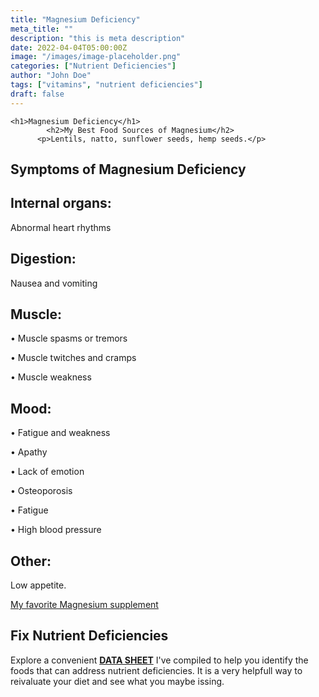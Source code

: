 ```yaml
---
title: "Magnesium Deficiency"
meta_title: ""
description: "this is meta description"
date: 2022-04-04T05:00:00Z
image: "/images/image-placeholder.png"
categories: ["Nutrient Deficiencies"]
author: "John Doe"
tags: ["vitamins", "nutrient deficiencies"]
draft: false
---
```

    <h1>Magnesium Deficiency</h1>
            <h2>My Best Food Sources of Magnesium</h2>
          <p>Lentils, natto, sunflower seeds, hemp seeds.</p>
<h2>Symptoms of Magnesium  Deficiency</h2>
<h2>Internal organs:</h2>
<p>Abnormal heart rhythms</p>
<h2>Digestion:</h2><p>Nausea and vomiting</p>
<h2>Muscle:</h2><p>&bull; Muscle spasms or tremors</p><p>&bull; Muscle twitches and cramps</p><p>&bull; Muscle weakness</p>
<h2>Mood:</h2><p>&bull; Fatigue and weakness</p><p>&bull; Apathy</p><p>&bull; Lack of emotion</p> <p>&bull; Osteoporosis</p><p>&bull; Fatigue</p><p>&bull; High blood pressure</p>
<h2>Other:</h2><p>Low appetite.</p>
<p><a target="_blank" href="https://www.amazon.com/Moon-Juice-Magnesi-Om-Unstressing-Magnesium/dp/B07YCS83D3/ref=sxbs_sbv_search_btf?content-id=amzn1.sym.f15d2f09-357d-4995-986d-e924fbe183e3%253Aamzn1.sym.f15d2f09-357d-4995-986d-e924fbe183e3&amp;crid=2YWXSE6WJG2HX&amp;cv_ct_cx=magnesium&amp;keywords=magnesium&amp;pd_rd_i=B07YCS83D3&amp;pd_rd_r=36e8231b-4b0a-471e-adde-fb106fa5d143&amp;pd_rd_w=EUssm&amp;pd_rd_wg=32zxs&amp;pf_rd_p=f15d2f09-357d-4995-986d-e924fbe183e3&amp;pf_rd_r=KGGH227CA9TS87M1DRD3&amp;qid=1696885661&amp;sbo=RZvfv%252F%252FHxDF%252BO5021pAnSA%253D%253D&amp;sprefix=magnesium%252Caps%252C186&amp;sr=1-1-a61ee601-6e56-4862-a8a2-1d3da5a5406f&_encoding=UTF8&tag=irinawink-20&linkCode=ur2&linkId=7a5a5c8196a8a71dccb0bb56d4b6d503&camp=1789&creative=9325">My favorite Magnesium supplement</a></p>
<h2>Fix Nutrient Deficiencies</h2><p>Explore a convenient <a title="fix nutritional deficiencies with a data sheet" href="../nutrients-in-healthy-foods.html"><b>DATA SHEET</b></a> I've compiled to help you identify the foods that can address nutrient deficiencies. It is a very helpfull way to reivaluate your diet and see what you maybe issing.</p>